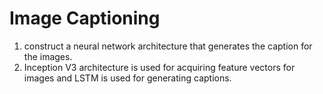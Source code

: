 # Image Captioning
1. construct a neural network architecture that generates the caption for the images.
2. Inception V3 architecture is used for acquiring feature vectors for images and LSTM is
used for generating captions.
